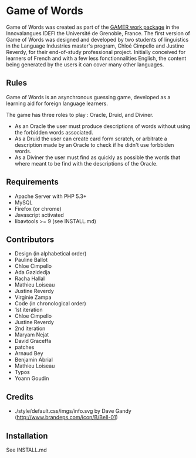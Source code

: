Game of Words
================

Game of Words was created as part of the [GAMER work package](http://innovalangues.fr/realisations/ressources-ludiques/) in the Innovalangues IDEFI the Université de Grenoble, France. The first version of Game of Words was designed and developed by two students of linguistics in the Language Industries master's program, Chloé Cimpello and Justine Reverdy, for their end-of-study professional project.  Initially conceived for learners of French and with a few less fonctionnalities English, the content being generated by the users it can cover many other languages.

Rules
-------
Game of Words is an asynchronous guessing game, developed as a learning aid for foreign language learners.

The game has three roles to play : Oracle, Druid, and Diviner.
* As an Oracle the user must produce descriptions of words without using the forbidden words associated.
* As a Druid the user can create card form scratch, or arbitrate a description made by an Oracle to check if he didn't use forbbiden words.
* As a Diviner the user must find as quickly as possible the words that where meant to be find with the descriptions of the Oracle.

Requirements
-------------
* Apache Server with PHP 5.3+
* MySQL
* Firefox (or chrome)
* Javascript activated
* libavtools >= 9 (see INSTALL.md)

Contributors
--------------
* Design (in alphabetical order)
 * Pauline Ballot
 * Chloe Cimpello
 * Ada Gazidedja
 * Racha Hallal
 * Mathieu Loiseau
 * Justine Reverdy
 * Virginie Zampa
* Code (in chronological order)
 * 1st iteration
  * Chloe Cimpello
  * Justine Reverdy
 * 2nd iteration
  * Maryam Nejat
  * David Graceffa
 * patches
  * Arnaud Bey
  * Benjamin Abrial
  * Mathieu Loiseau
 * Typos
  * Yoann Goudin

Credits
--------
* ./style/default.css/imgs/info.svg by Dave Gandy (http://www.brandeps.com/icon/B/Bell-01)

Installation
------------
See INSTALL.md
